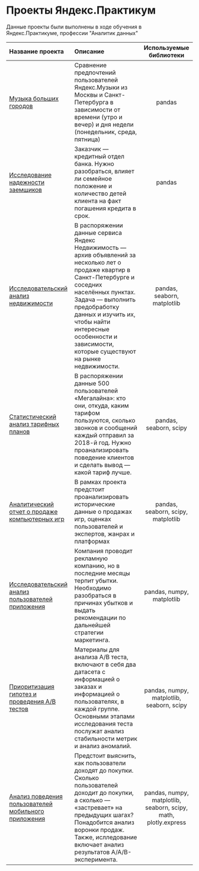 # Проекты Яндекс.Практикум

Данные проекты были выполнены в ходе обучения в Яндекс.Практикуме, профессии "Аналитик данных"

| Название проекта      | Описание	             | Используемые библиотеки     |
| :-------------------- | :--------------------- |:---------------------------:|
| [Музыка больших городов](big_cities_music)  | Сравнение предпочтений пользователей Яндекс.Музыки из Москвы и Санкт-Петербурга в зависимости от времени (утро и вечер) и дня недели (понедельник, среда, пятница)| pandas |
| [Исследование надежности заемщиков](investigation_reliability_borrowers) | Заказчик — кредитный отдел банка. Нужно разобраться, влияет ли семейное положение и количество детей клиента на факт погашения кредита в срок.| pandas |
| [Исследовательский анализ недвижимости](research_analysis_real_estate) | В распоряжении данные сервиса Яндекс Недвижимость — архив объявлений за несколько лет о продаже квартир в Санкт-Петербурге и соседних населённых пунктах. Задача — выполнить предобработку данных и изучить их, чтобы найти интересные особенности и зависимости, которые существуют на рынке недвижимости.| pandas, seaborn, matplotlib |
| [Статистический анализ тарифных планов](statistical_analysis_tariffs) | В распоряжении данные 500 пользователей «Мегалайна»: кто они, откуда, каким тарифом пользуются, сколько звонков и сообщений каждый отправил за 2018-й год. Нужно проанализировать поведение клиентов и сделать вывод — какой тариф лучше.| pandas, seaborn, scipy |
| [Аналитический отчет о продаже компьютерных игр](sale_computer_games) | В рамках проекта предстоит проанализировать исторические данные о продажах игр, оценках пользователей и экспертов, жанрах и платформах| pandas, seaborn, scipy, matplotlib |
| [Исследовательский анализ пользователей приложения](analysis_application_users) | Компания проводит рекламную компанию, но в последние месяцы терпит убытки. Необходимо разобраться в причинах убытков и выдать рекомендации по дальнейшей стратегии маркетинга.| pandas, numpy, matplotlib |
| [Приоритизация гипотез и проведения A/B тестов](prioritization_hypotheses_ABtests) | Материалы для анализа A/B теста, включают в себя два датасета с информацией о заказах и информацией о пользователях, в каждой группе. Основными этапами исследования теста послужат анализ стабильности метрик и анализ аномалий.| pandas, numpy, matplotlib, seaborn, scipy |
| [Анализ поведения пользователей мобильного приложения](analysis_application_users) | Предстоит выяснить, как пользователи доходят до покупки. Сколько пользователей доходит до покупки, а сколько — «застревает» на предыдущих шагах? Понадобится анализ воронки продаж. Также, ислледование включает анализ результатов A/A/B-эксперимента.| pandas, numpy, matplotlib, seaborn, scipy, math, plotly.express |

